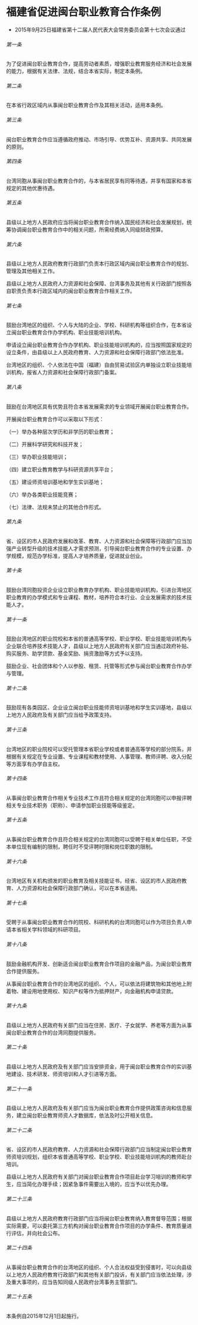 # 福建省促进闽台职业教育合作条例

- 2015年9月25日福建省第十二届人民代表大会常务委员会第十七次会议通过

<!-- INFO END -->

###### 第一条

为了促进闽台职业教育合作，提高劳动者素质，增强职业教育服务经济和社会发展的能力，根据有关法律、法规，结合本省实际，制定本条例。

###### 第二条

在本省行政区域内从事闽台职业教育合作及其相关活动，适用本条例。

###### 第三条

闽台职业教育合作应当遵循政府推动、市场引导、优势互补、资源共享、共同发展的原则。

###### 第四条

台湾同胞从事闽台职业教育合作的，与本省居民享有同等待遇，并享有国家和本省规定的其他优惠待遇。

###### 第五条

县级以上地方人民政府应当将闽台职业教育合作纳入国民经济和社会发展规划，统筹协调闽台职业教育合作中的相关问题，所需经费纳入同级财政预算。

###### 第六条

县级以上地方人民政府教育行政部门负责本行政区域内闽台职业教育合作的规划、管理及其他相关工作。

县级以上地方人民政府人力资源和社会保障、台湾事务及其他有关行政部门按照各自职责负责本行政区域内的闽台职业教育合作相关工作。

###### 第七条

鼓励台湾地区的组织、个人与大陆的企业、学校、科研机构等组织合作，在本省设立闽台职业教育合作办学机构、职业技能培训机构。

申请设立闽台职业教育合作办学机构、职业技能培训机构的，应当按照国家规定的设立条件，由县级以上人民政府教育、人力资源和社会保障行政部门依法批准。

台湾地区的组织、个人依法在中国（福建）自由贸易试验区内单独设立职业技能培训机构，报省人力资源和社会保障行政部门备案。

###### 第八条

鼓励在台湾地区具有优势且符合本省发展需求的专业领域开展闽台职业教育合作。

开展闽台职业教育合作可以采取以下形式：

（一）举办各种层次学历和非学历的职业教育；

（二）开展科学研究和科技开发；

（三）举办职业技能培训；

（四）建立职业教育教学与科研资源共享平台；

（五）建设师资培训基地和学生实训基地；

（六）举办各类职业技能竞赛；

（七）法律、法规未禁止的其他合作形式。

###### 第九条

省、设区的市人民政府发展和改革、教育、人力资源和社会保障等行政部门应当加强产业转型升级的技术技能人才需求预测，引导闽台职业教育合作的专业设置、办学规模，规范办学标准，提高人才培养质量，促进就业创业。

###### 第十条

鼓励台湾同胞投资企业设立职业教育办学机构、职业技能培训机构，引进台湾地区职业教育的办学模式和专业课程、教材，培养符合本行业、企业发展需求的技术技能人才。

###### 第十一条

鼓励台湾地区的职业院校和本省的普通高等学校、职业学校、职业技能培训机构与企业联合培养技术技能人才，县级以上地方人民政府有关部门应当通过政府补贴、购买服务、助学贷款、基金奖励、捐资激励等方式予以支持。

鼓励企业、社会团体和个人以参股、租赁、托管等形式参与闽台职业教育合作办学与管理。

###### 第十二条

鼓励现有各类园区、企业设立闽台职业技能师资培训基地和学生实训基地，县级以上地方人民政府及有关部门应当给予政策支持。

###### 第十三条

台湾地区的职业院校可以受托管理本省职业学校或者普通高等学校的部分院系，并根据有关规定在专业设置、专业课程和教材使用、人事管理、教师评聘、收入分配等方面享有办学自主权。

###### 第十四条

从事闽台职业教育合作相关专业技术工作且符合相关规定的台湾同胞可以申报评聘相关专业技术职务（职称）、申请参加职业技能等级鉴定。

###### 第十五条

从事闽台职业教育合作且符合相关规定的台湾同胞可以受聘于相关单位任职，不受本单位现有编制的限制，聘任时不受评聘时限和岗位职数的限制。

###### 第十六条

台湾地区有关机构颁发的职业教育及相关技能证书，经省、设区的市人民政府教育、人力资源和社会保障行政部门确认，可以在本省适用。

###### 第十七条

受聘于从事闽台职业教育合作的院校、科研机构的台湾同胞可以作为项目负责人申请本省相关学科领域的科研项目。

###### 第十八条

鼓励金融机构开发、创新适合闽台职业教育合作项目的金融产品，为闽台职业教育合作提供服务。

从事闽台职业教育合作的台湾地区的组织、个人，可以依法将建筑物和其他地上附着物、建设用地使用权、知识产权等作为抵押财产，向金融机构申请贷款。

###### 第十九条

县级以上地方人民政府有关部门应当在住房、医疗、子女就学、养老等方面为从事闽台职业教育合作的台湾同胞提供服务。

###### 第二十条

县级以上地方人民政府及有关部门应当安排资金，用于闽台职业教育合作的实训基地建设、技术研发、师资培训和人才引进等方面。

###### 第二十一条

县级以上地方人民政府及有关部门应当为闽台职业教育合作提供政策咨询和信息服务，建立闽台职业教育师资人才数据库，依法及时公开相关信息。

###### 第二十二条

省、设区的市人民政府教育、人力资源和社会保障行政部门应当制定闽台职业教育师资培训规划，组织本省普通高等学校、职业学校、职业技能培训机构的教师赴台培训。

县级以上地方人民政府有关部门对闽台职业教育合作项目赴台学习培训的教师和学生，应当简化办理手续；因紧急事件需要出入境的，应当予以优先办理。

###### 第二十三条

县级以上地方人民政府教育行政部门应当将闽台职业教育纳入教育督导范围；根据实际需要，可以委托第三方机构对闽台职业教育合作项目的办学条件、教育质量进行评估，并向社会公布。

###### 第二十四条

从事闽台职业教育合作的台湾地区的组织、个人合法权益受到侵害时，可以向县级以上地方人民政府教育行政部门和其他有关部门投诉，有关部门应当依法处理，涉及重大事项的，应当告知同级人民政府台湾事务主管部门。

###### 第二十五条

本条例自2015年12月1日起施行。
